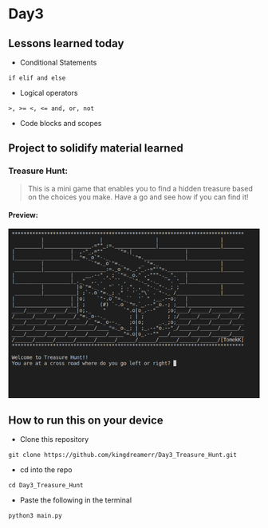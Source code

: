 # Day3

## Lessons learned today

- Conditional Statements
```
if elif and else
```
- Logical operators
```
>, >= <, <= and, or, not
```

- Code blocks and scopes


## Project to solidify material learned 

### Treasure Hunt:
> This is a mini game that enables you to find a hidden treasure based on the choices you make. Have a go and see how if you can find it!

#### Preview:

![treasure hunt](./treasure.png)

## How to run this on your device

- Clone this repository
```
git clone https://github.com/kingdreamerr/Day3_Treasure_Hunt.git
```
- cd into the repo
```
cd Day3_Treasure_Hunt
```

- Paste the following in the terminal 
```
python3 main.py
```